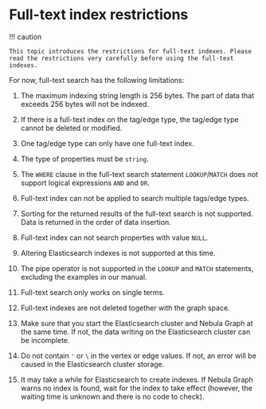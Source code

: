 # Full-text index restrictions

!!! caution

    This topic introduces the restrictions for full-text indexes. Please read the restrictions very carefully before using the full-text indexes.

For now, full-text search has the following limitations:

1. The maximum indexing string length is 256 bytes. The part of data that exceeds 256 bytes will not be indexed.

2. If there is a full-text index on the tag/edge type, the tag/edge type cannot be deleted or modified.

3. One tag/edge type can only have one full-text index.

4. The type of properties must be `string`.

5. The `WHERE` clause in the full-text search statement `LOOKUP`/`MATCH` does not support logical expressions `AND` and `OR`.

6. Full-text index can not be applied to search multiple tags/edge types.

7. Sorting for the returned results of the full-text search is not supported. Data is returned in the order of data insertion.

8. Full-text index can not search properties with value `NULL`.

9. Altering Elasticsearch indexes is not supported at this time.

10. The pipe operator is not supported in the `LOOKUP` and `MATCH` statements, excluding the examples in our manual.

11. Full-text search only works on single terms.

12. Full-text indexes are not deleted together with the graph space.

13. Make sure that you start the Elasticsearch cluster and Nebula Graph at the same time. If not, the data writing on the Elasticsearch cluster can be incomplete.

14. Do not contain `'` or `\` in the vertex or edge values. If not, an error will be caused in the Elasticsearch cluster storage.

15. It may take a while for Elasticsearch to create indexes. If Nebula Graph warns no index is found, wait for the index to take effect (however, the waiting time is unknown and there is no code to check).
